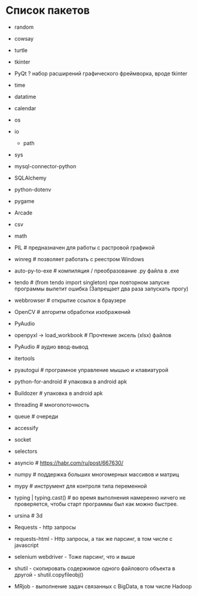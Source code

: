 # Список пакетов
- random
- cowsay
- turtle
- tkinter
- PyQt ? набор расширений графического фреймворка, вроде tkinter
- time
- datatime
- calendar
- os
- io
    - path
- sys

- mysql-connector-python
- SQLAlchemy
- python-dotenv

- pygame
- Arcade
- csv
- math
- PIL # предназначен для работы с растровой графикой
- winreg # позволяет работать с реестром Windows
- auto-py-to-exe # компиляция / преобразование .py файла в .exe
- tendo # (from tendo import singleton) при повторном запуске программы вылетит ошибка (Запрещает два раза запускать прогу)
- webbrowser # открытие ссылок в браузере
- OpenCV # алгоритм обработки изображений
- PyAudio 
- openpyxl -> load_workbook # Прочтение эксель (xlsx) файлов 
- PyAudio # аудио ввод-вывод
- itertools
- pyautogui # програмное управление мышью и клавиатурой
- python-for-android # упаковка в android apk
- Buildozer # упаковка в android apk

- threading # многопоточность
- queue # очереди
- accessify
- socket
- selectors
- asyncio  # https://habr.com/ru/post/667630/
- numpy # поддержка больших многомерных массивов и матриц
- mypy # инструмент для контроля типа переменной
- typing | typing.cast() # во время выполнения намеренно ничего не проверяется, чтобы старт программы был как можно быстрее.
- ursina # 3d
- Requests - http запросы
- requests-html - Http запросы, а так же парсинг, в том числе с javascript
- selenium webdriver - Тоже парсинг, что и выше
- shutil - скопировать содержимое одного файлового объекта в другой - shutil.copyfileobj()
- MRjob - выполнение задач связанных с BigData, в том числе Hadoop  